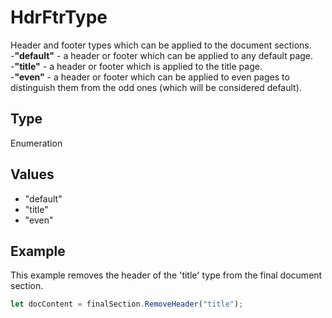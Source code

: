 # HdrFtrType

Header and footer types which can be applied to the document sections.\
-**"default"** - a header or footer which can be applied to any default page.\
-**"title"** - a header or footer which is applied to the title page.\
-**"even"** - a header or footer which can be applied to even pages to distinguish them from the odd ones (which will be considered default).

## Type

Enumeration

## Values

- "default"
- "title"
- "even"


## Example

This example removes the header of the 'title' type from the final document section.

```javascript editor-
let docContent = finalSection.RemoveHeader("title");
```
